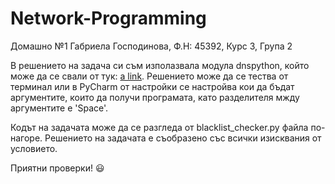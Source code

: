 # Network-Programming

Домашно №1
Габриела Господинова, Ф.Н: 45392, Курс 3, Група 2

В решението на задача си съм изполазвала модула dnspython, който може да се свали от тук:
[a link](https://pypi.org/project/dnspython/#description).
Решението може да се тества от терминал или в PyCharm от настройки се настройва кои да бъдат аргументите, които да получи програмата, като разделителя мжду аргументите е 'Space'.

Кодът на задачата може да се разгледа от blacklist_checker.py файла по-нагоре. Решението на задачата е съобразено със всички изисквания от условието.

Приятни проверки! :smiley:


